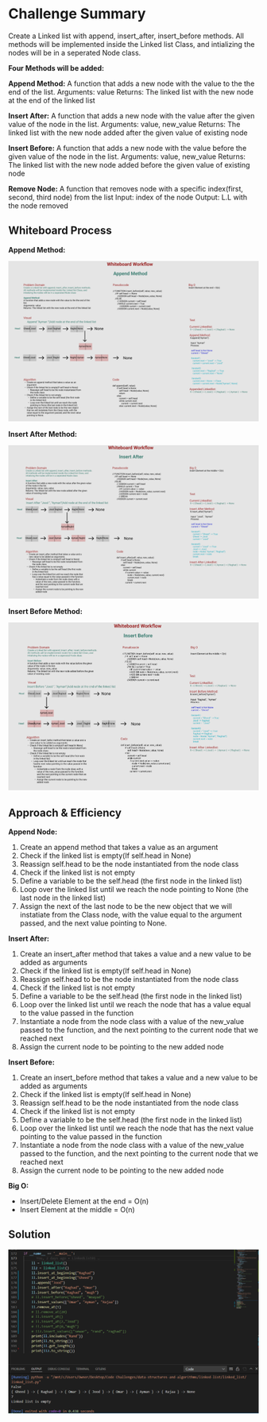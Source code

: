# Challenge Summary
Create a Linked list with append, insert_after, insert_before methods.
All methods will be implemented inside the Linked list Class, and intializing the nodes will be in a seperated Node class.

**Four Methods will be added:**

**Append Method:**
A function that adds a new node with the value to the the end of the list.
Arguments: value
Returns: The linked list with the new node at the end of the linked list

**Insert After:**
A function that adds a new node with the value after the given value of the node in the list.
Arguments: value, new_value
Returns: The linked list with the new node added after the given value of existing node

**Insert Before:**
A function that adds a new node with the value before the given value of the node in the list.
Arguments: value, new_value
Returns: The linked list with the new node added before the given value of existing node

**Remove Node:**
A function that removes node with a specific index(first, second, third node) from the list
Input: index of the node
Output: L.L with the node removed


## Whiteboard Process
<!-- Embedded whiteboard image -->
**Append Method:**

![Append Whiteboard Workflow](./images/AppendWB.PNG)

**Insert After Method:**

![Insert After Whiteboard Workflow](./images/InsertAfterWB.PNG)

**Insert Before Method:**

![Insert Before Whiteboard Workflow](./images/InsertBeforeWB.PNG)


## Approach & Efficiency

**Append Node:**
1. Create an append method that takes a value as an argument
2. Check if the linked list is empty(If self.head in None)
3. Reassign self.head to be the node instantiated from the node class
4. Check if the linked list is not empty
5. Define a variable to be the self.head (the first node in the linked list)
6. Loop over the linked list until we reach the node pointing to None (the last node in the linked list)
7. Assign the next of the last node to be the new object that we will instatiate from the Class node, with the value equal to the argument passed, and the next value pointing to None.

**Insert After:**
1. Create an insert_after method that takes a value and a new value to be added as arguments
2. Check if the linked list is empty(If self.head in None)
3. Reassign self.head to be the node instantiated from the node class
4. Check if the linked list is not empty
5. Define a variable to be the self.head (the first node in the linked list)
6. Loop over the linked list until we reach the node that has a value equal to the value passed in the function
7. Instantiate a node from the node class with a value of the new_value passed to the function, and the next pointing to the current node that we reached next
8. Assign the current node to be pointing to the new added node

**Insert Before:**
1. Create an insert_before method that takes a value and a new value to be added as arguments
2. Check if the linked list is empty(If self.head in None)
3. Reassign self.head to be the node instantiated from the node class
4. Check if the linked list is not empty
5. Define a variable to be the self.head (the first node in the linked list)
6. Loop over the linked list until we reach the node that has the next value pointing to the value passed in the function
7. Instantiate a node from the node class with a value of the new_value passed to the function, and the next pointing to the current node that we reached next
8. Assign the current node to be pointing to the new added node

**Big O:**
- Insert/Delete Element at the end = O(n)
- Insert Element at the middle = O(n)

## Solution
![Solution](./images/solution%231.PNG)
